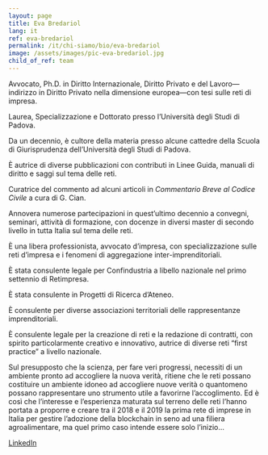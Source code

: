 ```yaml
---
layout: page
title: Eva Bredariol
lang: it
ref: eva-bredariol
permalink: /it/chi-siamo/bio/eva-bredariol
image: /assets/images/pic-eva-bredariol.jpg
child_of_ref: team
---
```


Avvocato, Ph.D. in Diritto Internazionale, Diritto Privato e del Lavoro—indirizzo in Diritto Privato nella dimensione europea—con tesi sulle reti di impresa.

Laurea, Specializzazione e Dottorato presso l’Università degli Studi di Padova.

Da un decennio, è cultore della materia presso alcune cattedre della Scuola di Giurisprudenza dell’Università degli Studi di Padova.

È autrice di diverse pubblicazioni con contributi in Linee Guida, manuali di diritto e saggi sul tema delle reti.

Curatrice del commento ad alcuni articoli in *Commentario Breve al Codice Civile* a cura di G. Cian.

Annovera numerose partecipazioni in quest’ultimo decennio a convegni, seminari, attività di formazione, con docenze in diversi master di secondo livello in tutta Italia sul tema delle reti.

È una libera professionista, avvocato d’impresa, con specializzazione sulle reti d’impresa e i fenomeni di aggregazione inter-imprenditoriali.

È stata consulente legale per Confindustria a libello nazionale nel primo settennio di Retimpresa.

È stata consulente in Progetti di Ricerca d’Ateneo.

È consulente per diverse associazioni territoriali delle rappresentanze imprenditoriali.

È consulente legale per la creazione di reti e la redazione di contratti, con spirito particolarmente creativo e innovativo, autrice di diverse reti “first practice” a livello nazionale.

Sul presupposto che la scienza, per fare veri progressi, necessiti di un ambiente pronto ad accogliere la nuova verità, ritiene che le reti possano costituire un ambiente idoneo ad accogliere nuove verità o quantomeno possano rappresentare uno strumento utile a favorirne l’accoglimento. Ed è così che l’interesse e l’esperienza maturata sul terreno delle reti l’hanno portata a proporre e creare tra il 2018 e il 2019 la prima rete di imprese in Italia per gestire l’adozione della blockchain in seno ad una filiera agroalimentare, ma quel primo caso intende essere solo l’inizio...

[LinkedIn](https://www.linkedin.com/in/eva-bredariol/)

